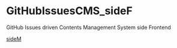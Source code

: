 # GitHubIssuesCMS_sideF
GitHub Issues driven Contents Management System side Frontend

[sideM](https://github.com/ShotaroKataoka/GitHubIssuesCMS_sideM)
